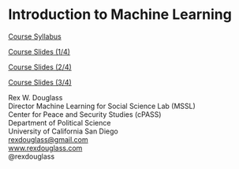# Introduction to Machine Learning

[Course Syllabus](https://CenterForPeaceAndSecurityStudies.github.io/IntroductiontoMachineLearning/Douglass_IntroductionToMachineLearning_2018_Syllabus.nb.html)

[Course Slides (1/4)](https://docs.google.com/presentation/d/19i2om_jwK8m3a-jNvgtM-WMT1l1HAGaGuWeb4bgLsTM/edit?usp=sharing)

[Course Slides (2/4)](https://docs.google.com/presentation/d/1Z857fFS692ijppXZzrPVjsVxsllwDKzoFBWOchRjDfU/edit?usp=sharing)

[Course Slides (3/4)](https://docs.google.com/presentation/d/1HRzRTjz31vt_HwOkKE_jNUYhg1a2LrOxS6LM3RI9dE4/edit?usp=sharing)


Rex W. Douglass<br/>
Director Machine Learning for Social Science Lab (MSSL)<br/>
Center for Peace and Security Studies (cPASS)<br/>
Department of Political Science<br/>
University of California San Diego<br/>
rexdouglass@gmail.com<br/> 
www.rexdouglass.com<br/>
@rexdouglass


